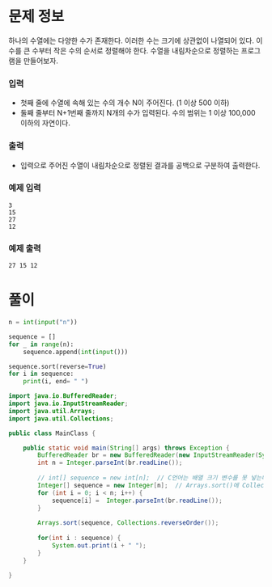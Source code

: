 # 문제 정보

하나의 수열에는 다양한 수가 존재한다. 이러한 수는 크기에 상관없이 나열되어 있다. 이 수를 큰 수부터 작은 수의 순서로 정렬해야 한다. 수열을 내림차순으로 정렬하는 프로그램을 만들어보자.

### 입력

- 첫째 줄에 수열에 속해 있는 수의 개수 N이 주어진다. (1 이상 500 이하)
- 둘째 줄부터 N+1번째 줄까지 N개의 수가 입력된다. 수의 범위는 1 이상 100,000 이하의 자연이다.

### 출력

- 입력으로 주어진 수열이 내림차순으로 정렬된 결과를 공백으로 구분하여 출력한다.

### 예제 입력

```
3
15
27
12
```

### 예제 출력

```
27 15 12
```

# 풀이

```python
n = int(input("n"))

sequence = []
for _ in range(n):
    sequence.append(int(input()))

sequence.sort(reverse=True)
for i in sequence:
    print(i, end= " ")
```

```java
import java.io.BufferedReader;
import java.io.InputStreamReader;
import java.util.Arrays;
import java.util.Collections;

public class MainClass {

	public static void main(String[] args) throws Exception {
		BufferedReader br = new BufferedReader(new InputStreamReader(System.in));
		int n = Integer.parseInt(br.readLine());
		
		// int[] sequence = new int[n];  // C언어는 배열 크기 변수를 못 넣는데,  java는 된다.
		Integer[] sequence = new Integer[n];  // Arrays.sort()에 Collections.reverseOrder()를 사용하려면 Wrapper class 배열로 정의해야 한다.
		for (int i = 0; i < n; i++) {
			sequence[i] =  Integer.parseInt(br.readLine());
		}
		
		Arrays.sort(sequence, Collections.reverseOrder());
		
		for(int i : sequence) {
			System.out.print(i + " ");
		}
	}

}
```